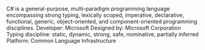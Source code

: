 C# is a general-purpose, multi-paradigm programming language encompassing strong typing, lexically scoped, imperative, declarative, functional, generic, object-oriented, and component-oriented programming disciplines.
Developer: Microsoft
Designed by: Microsoft Corporation
Typing discipline: static, dynamic, strong, safe, nominative, partially inferred
Platform: Common Language Infrastructure
